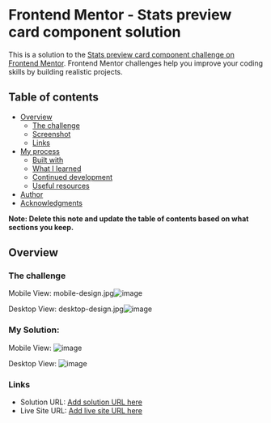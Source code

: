 # Frontend Mentor - Stats preview card component solution

This is a solution to the [Stats preview card component challenge on Frontend Mentor](https://www.frontendmentor.io/challenges/stats-preview-card-component-8JqbgoU62). Frontend Mentor challenges help you improve your coding skills by building realistic projects. 

## Table of contents

- [Overview](#overview)
  - [The challenge](#the-challenge)
  - [Screenshot](#screenshot)
  - [Links](#links)
- [My process](#my-process)
  - [Built with](#built-with)
  - [What I learned](#what-i-learned)
  - [Continued development](#continued-development)
  - [Useful resources](#useful-resources)
- [Author](#author)
- [Acknowledgments](#acknowledgments)

**Note: Delete this note and update the table of contents based on what sections you keep.**

## Overview

### The challenge

Mobile View:
mobile-design.jpg![image](https://user-images.githubusercontent.com/90981527/207489922-453c76ab-651f-4ab2-a38b-ccc4e0df3da3.png)

Desktop View:
desktop-design.jpg![image](https://user-images.githubusercontent.com/90981527/207489963-81b24fa6-8f53-4f8f-b64e-644db3829214.png)

### My Solution:

Mobile View:
![image](https://user-images.githubusercontent.com/90981527/207490164-64801d16-fd05-4ae3-8829-91a498fa8ee1.png)

Desktop View:
![image](https://user-images.githubusercontent.com/90981527/207490247-243d4c00-9eee-4d80-aed8-b9f2a18042e7.png)

### Links

- Solution URL: [Add solution URL here](https://your-solution-url.com)
- Live Site URL: [Add live site URL here](https://your-live-site-url.com)


